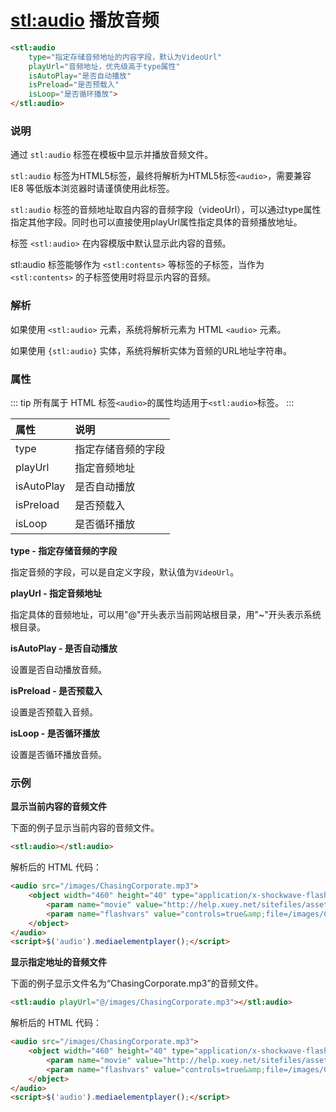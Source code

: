 # <stl:audio> 播放音频

```html
<stl:audio
    type="指定存储音频地址的内容字段，默认为VideoUrl"
    playUrl="音频地址，优先级高于type属性"
    isAutoPlay="是否自动播放"
    isPreload="是否预载入"
    isLoop="是否循环播放">
</stl:audio>
```

### 说明

通过 `stl:audio` 标签在模板中显示并播放音频文件。

`stl:audio` 标签为HTML5标签，最终将解析为HTML5标签`<audio>`，需要兼容 IE8 等低版本浏览器时请谨慎使用此标签。

`stl:audio` 标签的音频地址取自内容的音频字段（videoUrl），可以通过type属性指定其他字段。同时也可以直接使用playUrl属性指定具体的音频播放地址。

标签 `<stl:audio>` 在内容模版中默认显示此内容的音频。

stl:audio 标签能够作为 `<stl:contents>` 等标签的子标签，当作为 `<stl:contents>` 的子标签使用时将显示内容的音频。

### 解析

如果使用 `<stl:audio>` 元素，系统将解析元素为 HTML `<audio>` 元素。

如果使用 `{stl:audio}` 实体，系统将解析实体为音频的URL地址字符串。

### 属性

::: tip
所有属于 HTML 标签`<audio>`的属性均适用于`<stl:audio>`标签。
:::

| 属性 | 	说明 |
|:-----|:-----|
| type | 指定存储音频的字段 | 
| playUrl | 指定音频地址 | 
| isAutoPlay | 是否自动播放 | 
| isPreload | 是否预载入 | 
| isLoop | 是否循环播放 | 

**type - 指定存储音频的字段**

指定音频的字段，可以是自定义字段，默认值为`VideoUrl`。

**playUrl - 指定音频地址**

指定具体的音频地址，可以用"@"开头表示当前网站根目录，用"~"开头表示系统根目录。

**isAutoPlay - 是否自动播放**

设置是否自动播放音频。

**isPreload - 是否预载入**

设置是否预载入音频。

**isLoop - 是否循环播放**

设置是否循环播放音频。

### 示例

**显示当前内容的音频文件**

下面的例子显示当前内容的音频文件。

```html
<stl:audio></stl:audio>
```

解析后的 HTML 代码：

```html
<audio src="/images/ChasingCorporate.mp3">
    <object width="460" height="40" type="application/x-shockwave-flash" data="http://help.xuey.net/sitefiles/assets/flashes/mediaelement/flashmediaelement.swf">
        <param name="movie" value="http://help.xuey.net/sitefiles/assets/flashes/mediaelement/flashmediaelement.swf">
        <param name="flashvars" value="controls=true&amp;file=/images/ChasingCorporate.mp3">
    </object>
</audio>
<script>$('audio').mediaelementplayer();</script>
```

**显示指定地址的音频文件**

下面的例子显示文件名为“ChasingCorporate.mp3”的音频文件。

```html
<stl:audio playUrl="@/images/ChasingCorporate.mp3"></stl:audio>
```

解析后的 HTML 代码：

```html
<audio src="/images/ChasingCorporate.mp3">
    <object width="460" height="40" type="application/x-shockwave-flash" data="http://help.xuey.net/sitefiles/assets/flashes/mediaelement/flashmediaelement.swf">
        <param name="movie" value="http://help.xuey.net/sitefiles/assets/flashes/mediaelement/flashmediaelement.swf">
        <param name="flashvars" value="controls=true&amp;file=/images/ChasingCorporate.mp3">
    </object>
</audio>
<script>$('audio').mediaelementplayer();</script>
```
